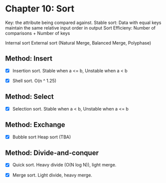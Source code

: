# Chapter 10: Sort

Key: the attribute being compared against.
Stable sort: Data with equal keys maintain the same relative input order in output
Sort Efficieny: Number of comparisons + Number of keys

Internal sort
External sort (Natural Merge, Balanced Merge, Polyphase)

## Method: Insert
- [x] Insertion sort.
Stable when a <= b, Unstable when a < b

- [x] Shell sort.
O(n ^ 1.25)

## Method: Select
- [x] Selection sort.
Stable when a < b,  Unstable when a <= b 

## Method: Exchange
- [x] Bubble sort
Heap sort (TBA)

## Method: Divide-and-conquer
- [x] Quick sort.
Heavy divide (O(N log N)), light merge.

- [x] Merge sort.
Light divide, heavy merge.